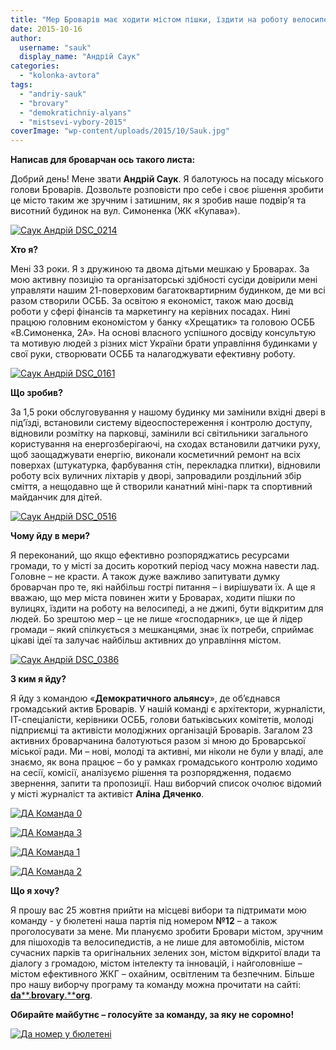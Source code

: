 ```yaml
---
title: "Мер Броварів має ходити містом пішки, їздити на роботу велосипедом та бути відкритим"
date: 2015-10-16
author: 
  username: "sauk"
  display_name: "Андрій Саук"
categories: 
  - "kolonka-avtora"
tags: 
  - "andriy-sauk"
  - "brovary"
  - "demokratichniy-alyans"
  - "mistsevi-vybory-2015"
coverImage: "wp-content/uploads/2015/10/Sauk.jpg"
---
```


**Написав для броварчан ось такого листа:**

Добрий день! Мене звати **Андрій Саук**. Я балотуюсь на посаду міського голови Броварів. Дозвольте розповісти про себе і своє рішення зробити це місто таким же зручним і затишним, як я зробив наше подвір’я та висотний будинок на вул. Симоненка (ЖК «Купава»).

[![Саук Андрій DSC_0214](https://mpz.brovary.org/wp-content/uploads/2014/10/Sauk-Andriy-DSC_0214.jpg)](https://mpz.brovary.org/wp-content/uploads/2014/10/Sauk-Andriy-DSC_0214.jpg)

**Хто я?**

Мені 33 роки. Я з дружиною та двома дітьми мешкаю у Броварах. За мою активну позицію та організаторські здібності сусіди довірили мені управляти нашим 21-поверховим багатоквартирним будинком, де ми всі разом створили ОСББ. За освітою я економіст, також маю досвід роботи у сфері фінансів та маркетингу на керівних посадах. Нині працюю головним економістом у банку «Хрещатик» та головою ОСББ «В.Симоненка, 2А». На основі власного успішного досвіду консультую та мотивую людей з різних міст України брати управління будинками у свої руки, створювати ОСББ та налагоджувати ефективну роботу.

[![Саук Андрій DSC_0161](https://mpz.brovary.org/wp-content/uploads/2014/10/Sauk-Andriy-DSC_0161.jpg)](https://mpz.brovary.org/wp-content/uploads/2014/10/Sauk-Andriy-DSC_0161.jpg)

**Що зробив?**

За 1,5 роки обслуговування у нашому будинку ми замінили вхідні двері в під’їзді, встановили систему відеоспостереження і контролю доступу, відновили розмітку на парковці, замінили всі світильники загального користування на енергозберігаючі, на сходах встановили датчики руху, щоб заощаджувати енергію, виконали косметичний ремонт на всіх поверхах (штукатурка, фарбування стін, перекладка плитки), відновили роботу всіх вуличних ліхтарів у дворі, запровадили роздільний збір сміття, а нещодавно ще й створили канатний міні-парк та спортивний майданчик для дітей.

[![Саук Андрій DSC_0516](https://mpz.brovary.org/wp-content/uploads/2014/10/Sauk-Andriy-DSC_0516.jpg)](https://mpz.brovary.org/wp-content/uploads/2014/10/Sauk-Andriy-DSC_0516.jpg)

**Чому йду в мери?**

Я переконаний, що якщо ефективно розпоряджатись ресурсами громади, то у місті за досить короткий період часу можна навести лад. Головне – не красти. А також дуже важливо запитувати думку броварчан про те, які найбільш гострі питання – і вирішувати їх. А ще я вважаю, що мер міста повинен жити у Броварах, ходити пішки по вулицях, їздити на роботу на велосипеді, а не джипі, бути відкритим для людей. Бо зрештою мер – це не лише «господарник», це ще й лідер громади – який спілкується з мешканцями, знає їх потреби, сприймає цікаві ідеї та залучає найбільш активних до управління містом.

[![Саук Андрій DSC_0386](https://mpz.brovary.org/wp-content/uploads/2014/10/Sauk-Andriy-DSC_0386.jpg)](https://mpz.brovary.org/wp-content/uploads/2014/10/Sauk-Andriy-DSC_0386.jpg)

**З ким я йду?**

Я йду з командою «**Демократичного альянсу**», де об’єднався громадський актив Броварів. У нашій команді є архітектори, журналісти, ІТ-спеціалісти, керівники ОСББ, голови батьківських комітетів, молоді підприємці та активісти молодіжних організацій Броварів. Загалом 23 активних броварчанина балотуються разом зі мною до Броварської міської ради. Ми – нові, молоді та активні, ми ніколи не були у владі, але знаємо, як вона працює – бо у рамках громадського контролю ходимо на сесії, комісії, аналізуємо рішення та розпорядження, подаємо звернення, запити та пропозиції. Наш виборчий список очолює відомий у місті журналіст та активіст **Аліна Дяченко**.

[![ДА Команда 0](https://mpz.brovary.org/wp-content/uploads/2015/10/DA-Komanda-0.jpg)](https://mpz.brovary.org/wp-content/uploads/2015/10/DA-Komanda-0.jpg)

[![ДА Команда 3](https://mpz.brovary.org/wp-content/uploads/2015/10/DA-Komanda-3.jpg)](https://mpz.brovary.org/wp-content/uploads/2015/10/DA-Komanda-3.jpg)

[![ДА Команда 1](https://mpz.brovary.org/wp-content/uploads/2015/10/DA-Komanda-1.jpg)](https://mpz.brovary.org/wp-content/uploads/2015/10/DA-Komanda-1.jpg)

[![ДА Команда 2](https://mpz.brovary.org/wp-content/uploads/2015/10/DA-Komanda-2.jpg)](https://mpz.brovary.org/wp-content/uploads/2015/10/DA-Komanda-2.jpg)

**Що я хочу?**

Я прошу вас 25 жовтня прийти на місцеві вибори та підтримати мою команду - у бюлетені наша партія під номером **№12** – а також проголосувати за мене. Ми плануємо зробити Бровари містом, зручним для пішоходів та велосипедистів, а не лише для автомобілів, містом сучасних парків та оригінальних зелених зон, містом відкритої влади та діалогу з громадою, містом інтелекту та інновацій, і найголовніше – містом ефективного ЖКГ – охайним, освітленим та безпечним. Більше про нашу виборчу програму та команду можна прочитати на сайті: [**da****.****brovary****.****org**](http://brovary.dem-alliance.org/).

**Обирайте майбутнє – голосуйте за команду, за яку не соромно!**

[![Да номер у бюлетені](https://mpz.brovary.org/wp-content/uploads/2015/10/Da-nomer-u-byuleteni.jpg)](https://mpz.brovary.org/wp-content/uploads/2015/10/Da-nomer-u-byuleteni.jpg)
